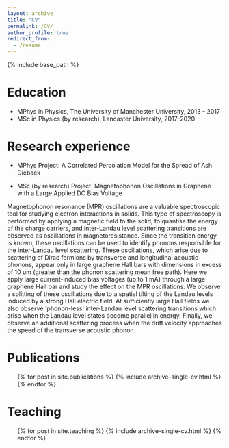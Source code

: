 ```yaml
---
layout: archive
title: "CV"
permalink: /CV/
author_profile: true
redirect_from:
  - /resume
---
```


{% include base_path %}

Education
======
* MPhys in Physics, The University of Manchester University, 2013 - 2017
* MSc in Physics (by research),  Lancaster University, 2017-2020

Research experience
======

* MPhys Project: A Correlated Percolation Model for the Spread of Ash Dieback

* MSc (by research) Project: Magnetophonon Oscillations in Graphene with a Large Applied DC Bias Voltage

Magnetophonon resonance (MPR) oscillations are a valuable spectroscopic tool for studying electron interactions in solids. This type of spectroscopy is performed by applying a magnetic field to the solid, to quantise the energy of the charge carriers, and inter-Landau level scattering transitions are observed as oscillations in magnetoresistance. Since the transition energy is known, these oscillations can be used to identify phonons responsible for the inter-Landau level scattering. These oscillations, which arise due to scattering of Dirac fermions by transverse and longitudinal acoustic phonons, appear only in large graphene Hall bars with dimensions in excess of 10 um (greater than the phonon scattering mean free path). Here we apply large current-induced bias voltages (up to 1 mA) through a large graphene Hall bar and study the effect on the MPR oscillations. We observe a splitting of these oscillations due to a spatial tilting of the Landau levels induced by a strong Hall electric field. At sufficiently large Hall fields we also observe 'phonon-less' inter-Landau level scattering transitions which arise when the Landau level states become parallel in energy. Finally, we observe an additional scattering process when the drift velocity approaches the speed of the transverse acoustic phonon.



Publications
======
  <ul>{% for post in site.publications %}
    {% include archive-single-cv.html %}
  {% endfor %}</ul>

  
Teaching
======
  <ul>{% for post in site.teaching %}
    {% include archive-single-cv.html %}
  {% endfor %}</ul>
  
